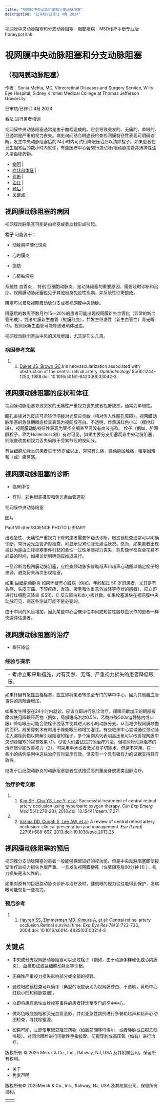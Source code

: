 ```yaml
---
title: "视网膜中央动脉阻塞和分支动脉阻塞"
description: "已审核/已修订 4月 2024"
---
```


﻿视网膜中央动脉阻塞和分支动脉阻塞 \- 眼部疾病 \- MSD诊疗手册专业版 honeypot link

# 视网膜中央动脉阻塞和分支动脉阻塞

## （视网膜动脉阻塞）

作者：Sonia Mehta, MD, Vitreoretinal Diseases and Surgery Service, Wills Eye Hospital, Sidney Kimmel
Medical College at Thomas Jefferson University

已审核/已修订 4月 2024

看法 进行患者培训

视网膜中央动脉阻塞通常是由于血栓造成的。它会导致突发的、无痛的、单眼的、且通常是严重的视力丧失。病史询问结合眼底镜检查视网膜特征性表现可明确诊断。发生中央动脉阻塞后的24小时内可试行降眼压治疗以清除栓子。如果患者在发生阻塞后的数小时内就诊，有些医疗中心会施行颈动脉/眼动脉插管并选择性注入溶血栓药物。

- [病因](#病因_v957204_zh) \|
- [症状和体征](#症状和体征_v957223_zh) \|
- [诊断](#诊断_v957230_zh) \|
- [治疗](#治疗_v957245_zh) \|
- [预后](#预后_v957242_zh) \|
- [关键点](#关键点_v7825009_zh) \|

## 视网膜动脉阻塞的病因

视网膜动脉阻塞可能是由栓塞或者血栓形成引起。

**栓子** 可能源于：

- 动脉粥样硬化斑块

- 心内膜炎

- 脂肪

- 心房黏液瘤


系统性 血管炎， 特别 巨细胞动脉炎，是动脉闭塞的重要原因，需要及时诊断和治疗。视网膜动脉闭塞也见于其他自身免疫性疾病，如系统性红斑狼疮。

阻塞可以累及视网膜动脉分支或者视网膜中央动脉。

阻塞后的数周至数月约15～20%的患者可能出现视网膜新生血管化（异常的新血管形成），或者虹膜新生血管（虹膜红变），并发生继发性（新生血管性）青光眼 (1)。视网膜新生血管可能导致玻璃体出血。

视网膜动脉闭塞后中风的风险增加，尤其是在头几周。

### 病因参考文献

1. 1. [Duker JS, Brown GC](https://pubmed.ncbi.nlm.nih.gov/2463508/).Iris neovascularization associated with obstruction of the central retinal artery. _Ophthalmology_ 95(9):1244-1250, 1988.doi: 10.1016/s0161-6420(88)33042-3


## 视网膜动脉阻塞的症状和体征

视网膜动脉阻塞导致突发的无痛性严重视力丧失或者视野缺损，通常为单侧性。

瞳孔直接对光反应可迟钝但间接对光反应灵敏（相对传入性瞳孔障碍）。视网膜动脉阻塞的急性期眼底检查表现为视网膜苍白、不透明，伴黄斑红色小凹（樱桃红斑）。视网膜动脉特征性表现为管径变细甚至可没有血液充盈。 栓子（例如，胆固醇栓子，称为Hollenhorst斑）有时可见。如果主要分支阻塞而非中央动脉阻塞，则眼底改变和视力丢失局限于受累节段的视网膜。

有巨细胞动脉炎的患者见于55岁或以上，常常有头痛，颞动脉区触痛，咀嚼困难和（或）疲劳感。

## 视网膜动脉阻塞的诊断

- 临床评估

- 有时，彩色眼底摄影和荧光素血管造影


视网膜中央动脉阻塞



图片

Paul Whitten/SCIENCE PHOTO LIBRARY

出现急性、无痛性严重视力下降的患者需要怀疑该诊断。眼底镜检查通常可以明确诊断。常行荧光血管造影检查，可显示受累动脉无灌注状况。然而，如果患者出现被认为是由血栓栓塞事件引起的急性一过性单眼视力丧失，则影像学检查会花费不必要的时间，如果诊断明确则应推迟进行。

一旦诊断为视网膜动脉阻塞，应检查颈动脉多普勒超声和超声心动图以确定栓子的来源，避免将来再次出现栓塞。

如果 巨细胞动脉炎 如果怀疑有心脏病（例如，年龄超过 50 岁的患者，尤其是有头痛、头皮压痛、下颌疼痛、发热、疲劳和体重意外减轻等症状的患者），应立即进行红细胞沉降率 (ESR)、C 反应蛋白和血小板计数。如果栓塞斑块在视网膜中央动脉可见，则这些测试可能不是必要的。

由于中风的风险增加，因此某些中心会像评估中风或短暂性脑缺血发作的患者一样快速评估患者。

## 视网膜动脉阻塞的治疗

- 眼压降低


### 经验与提示

|     |
| --- |
| - 考虑立即采取措施，对有突然、无痛、严重视力损失的患者降低眼压。 |

如果怀疑有急性血栓栓塞，应立即将患者转诊至专门的卒中中心，因为其他脑血管事件的风险会增加。

如果发生阻塞在24小时内就诊，应该立即进行急诊治疗。闭眼间歇加压的眼部按摩或使用降眼压药物（例如，局部噻吗洛尔0.5%、乙酰唑胺500mg静脉内或口服）降低眼压可能会使栓子脱落并使其进入较小的动脉分支，从而减少视网膜缺血的面积。前房穿刺术有时用于降低眼压和增加灌注。有些临床中心尝试通过颈动脉注入溶栓药物以降解引起阻塞的栓子。多个案例系列表明高压氧可以改善视网膜中央动脉阻塞的视觉效果 (1)。尽管人们尝试过其他治疗方法，但视网膜动脉阻塞的治疗很少能改善视力（2）。可采用手术或者激光栓子切除术，但是不常用。在一些小的病例系列中这些治疗有时显示有效，但没有一个具有强有力的证据支持其有效性。

继发于巨细胞动脉炎的动脉阻塞患者应该接受高剂量全身皮质类固醇治疗。

### 治疗参考文献

1. 1. [Kim SH, Cha YS, Lee Y, et al](https://pubmed.ncbi.nlm.nih.gov/30571907/): Successful treatment of central retinal artery occlusion using hyperbaric oxygen therapy. _Clin Exp Emerg Med_ 5(4):278-281, 2018.doi: 10.15441/ceem.17.271

2. 2. [Varma DD, Cugati S, Lee AW, et al](https://pubmed.ncbi.nlm.nih.gov/23470793/): A review of central retinal artery occlusion: clinical presentation and management. _Eye (Lond)_ 227(6):688-697, 2013.doi: 10.1038/eye.2013.25


## 视网膜动脉阻塞的预后

视网膜分支动脉阻塞的患者一般能够保留较好的视功能，但是中央动脉阻塞即使接受治疗后视力损失也很严重。一旦发生视网膜梗死（快至阻塞后90分钟 \[1\] ），视力损失是永久性的。

如果对原有的巨细胞动脉炎诊断与治疗及时，健侧眼的视力往往能得到保护，发病眼可能恢复一些视力。

### 预后参考

1. 1. [Hayreh SS, Zimmerman MB, Kimura A, et al](https://pubmed.ncbi.nlm.nih.gov/15106952/): Central retinal artery occlusion.Retinal survival time. _Exp Eye Res_ 78(3):723-736, 2004.doi: 10.1016/s0014-4835(03)00214-8


## 关键点

- 中央或分支视网膜动脉阻塞可以通过栓子（例如，由于动脉粥样硬化或心内膜炎），血栓形成或巨细胞动脉炎等引起。

- 无痛性严重视力损失影响部分或全部的视野。

- 通过眼底镜检查可以确诊（典型的眼底表现为视网膜苍白、不透明，黄斑中心红色小凹和动脉变细）。

- 立即将患有急性血栓栓塞事件的患者转诊至专门的卒中中心。

- 做彩色眼底照相和荧光血管造影，并对亚急性病例进行多普勒超声和超声心动图检查，寻找栓塞源。

- 如果可能，立即使用眼部降压药物（如局部滴噻吗洛尔，或者静脉或口服乙酰唑胺）、对闭合眼睑进行间歇性手指按摩、前房穿刺或高压氧（如有）进行治疗。




版权所有 © 2025
Merck & Co., Inc., Rahway, NJ, USA 及其附属公司。保留所有权利。

- 关于
- 免责声明

版权所有© 2025Merck & Co., Inc., Rahway, NJ, USA 及其附属公司。保留所有权利。

|     |     |
| --- | --- |
|  |  |